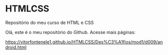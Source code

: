 # HTMLCSS
Repositório do meu curso de HTML e CSS

Olá, este é o meu repositório do Github. Acesse mais páginas:

https://vitorfontenele1.github.io/HTMLCSS/Des%C3%A1fios/mod1/d009/android.html
